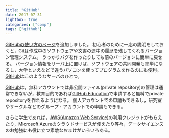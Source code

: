 ```yaml
---
title: "GitHub"
date: 2017-07-31
lightbox: true
categories: ["comp"]
tags: ["github"]
---
```


[GitHubの使い方のページ](/misc/git)を追加しました。
初心者のために一応の説明をしておくと，Gitは作成中のソフトウェアや文書の途中の履歴を残してくれるバージョン管理システム。
うっかりバグを作ったりしても前のバージョンに簡単に戻せる。
バージョン情報をサーバ上に置けば，ソフトウェアの共同開発も簡単になるし，大学といえなどで違うパソコンを使ってプログラムを作るのにも便利。
[GitHub](http://github.com)はこのようなサーバのひとつ。
<!--more-->

[GitHub](http://github.com)は，無料アカウントでは非公開ファイル(private repository)の管理は通常できないが，教育目的であれば[GitHub Education](https://education.github.com/)で申請すると無料でprivate repositoryを作れるようになる。
個人アカウントでの申請もできるし，研究室やサークルなどのグループ・アカウントでの申請もできる。

さらに学生であれば，[AWS(Amazon Web Service)](https://aws.amazon.com/jp/education/awseducate/)の利用クレジットがもらえたり，Microsoft Azureのクラウドサービスが使えたり等々，データサイエンスのお勉強にも役に立つ素敵なおまけがいろいろある。
